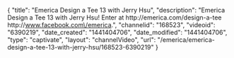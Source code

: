 {
    "title": "Emerica Design a Tee 13 with Jerry Hsu",
    "description": "Emerica Design a Tee 13 with Jerry Hsu! Enter at http:\/\/emerica.com\/design-a-tee http:\/\/www.facebook.com\/emerica.",
    "channelid": "168523",
    "videoid": "6390219",
    "date_created": "1441404706",
    "date_modified": "1441404706",
    "type": "captivate",
    "layout": "channelVideo",
    "url": "\/emerica\/emerica-design-a-tee-13-with-jerry-hsu\/168523-6390219"
}